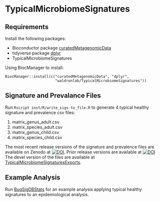 # TypicalMicrobiomeSignatures

## Requirements

Install the following packages:

* Bioconductor package [curatedMetagenomicData](https://bioconductor.org/packages/release/curatedMetagenomicData)
* tidyverse package [dplyr](https://dplyr.tidyverse.org)
* TypicalMicrobiomeSignatures

Using BiocManager to install:

```
BiocManager::install(c("curatedMetagenomicData", "dplyr",
                       "waldronlab/TypicalMicrobiomeSignatures"))
```

## Signature and Prevalance Files 

Run `Rscript inst/R/write_sigs-to_file.R` to generate 4 typical healthy
signature and prevalence csv files:

1. matrix_genus_adult.csv
2. matrix_species_adult.csv
3. matrix_genus_child.csv
4. matrix_species_child.csv

The most recent release versions of the signature and prevalence files are available on
Zenodo at
[![DOI](https://zenodo.org/badge/DOI/10.5281/zenodo.7544550.svg)](https://doi.org/10.5281/zenodo.7544550).
Prior release versions are available at
[![DOI](https://zenodo.org/badge/DOI/10.5281/zenodo.6656514.svg)](https://doi.org/10.5281/zenodo.6656514)
The devel version of the files are available at
[TypicalMicrobiomeSignaturesExports](https://github.com/waldronlab/TypicalMicrobiomeSignaturesExports).

## Example Analysis

Run [BugSigDBStats](http://waldronlab.io/BugSigDBStats/) for an example
analysis applying typical healthy signatures to an epidemiological analysis.

